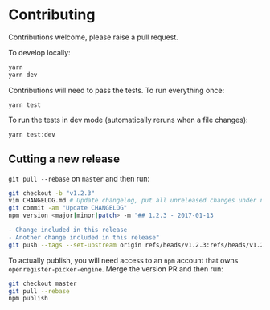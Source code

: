 # Contributing

Contributions welcome, please raise a pull request.

To develop locally:

```bash
yarn
yarn dev
```

Contributions will need to pass the tests. To run everything once:

```
yarn test
```

To run the tests in dev mode (automatically reruns when a file changes):

```
yarn test:dev
```

## Cutting a new release

`git pull --rebase` on `master` and then run:

```bash
git checkout -b "v1.2.3"
vim CHANGELOG.md # Update changelog, put all unreleased changes under new heading.
git commit -am "Update CHANGELOG"
npm version <major|minor|patch> -m "## 1.2.3 - 2017-01-13

- Change included in this release
- Another change included in this release"
git push --tags --set-upstream origin refs/heads/v1.2.3:refs/heads/v1.2.3
```

To actually publish, you will need access to an `npm` account that owns `openregister-picker-engine`. Merge the version PR and then run:

```bash
git checkout master
git pull --rebase
npm publish
```

